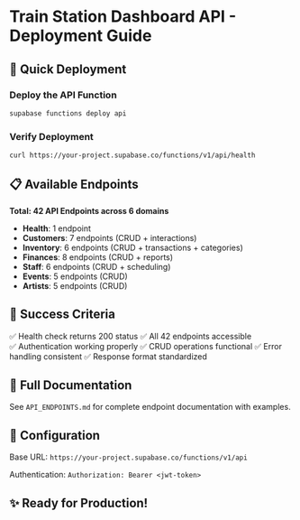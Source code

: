 # Train Station Dashboard API - Deployment Guide

## 🚀 Quick Deployment

### Deploy the API Function
```bash
supabase functions deploy api
```

### Verify Deployment
```bash
curl https://your-project.supabase.co/functions/v1/api/health
```

## 📋 Available Endpoints

**Total: 42 API Endpoints across 6 domains**

- **Health**: 1 endpoint
- **Customers**: 7 endpoints (CRUD + interactions)
- **Inventory**: 6 endpoints (CRUD + transactions + categories) 
- **Finances**: 8 endpoints (CRUD + reports)
- **Staff**: 6 endpoints (CRUD + scheduling)
- **Events**: 5 endpoints (CRUD)
- **Artists**: 5 endpoints (CRUD)

## 🎯 Success Criteria

✅ Health check returns 200 status
✅ All 42 endpoints accessible  
✅ Authentication working properly
✅ CRUD operations functional
✅ Error handling consistent
✅ Response format standardized

## 📖 Full Documentation

See `API_ENDPOINTS.md` for complete endpoint documentation with examples.

## 🔧 Configuration

Base URL: `https://your-project.supabase.co/functions/v1/api`

Authentication: `Authorization: Bearer <jwt-token>`

## ✨ Ready for Production! 